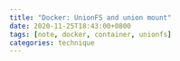 ```yaml
---
title: "Docker: UnionFS and union mount"
date: 2020-11-25T18:43:00+0800
tags: [note, docker, container, unionfs]
categories: technique
---
```


